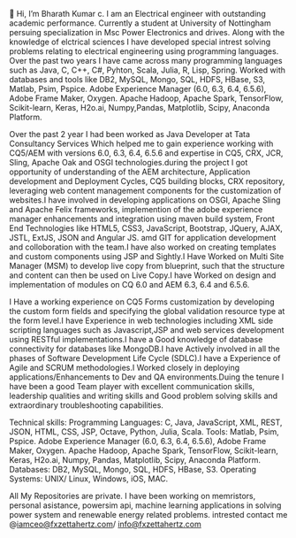 👋 Hi, I’m Bharath Kumar c.
I am an Electrical engineer with outstanding academic performance. Currently a student at University of Nottingham persuing specialization  in Msc Power Electronics and drives. Along with the knowledge of elctrical sciences 
I have developed special intrest solving problems relating to electrical engineering using programming languages. Over the past two years I have came across many programming languages 
such as Java, C, C++, C#, Pyhton, Scala, Julia, R, Lisp, Spring. Worked with databases and tools like DB2, MySQL, Mongo, SQL, HDFS, HBase, S3, Matlab, Psim, Pspice. Adobe Experience Manager (6.0, 6.3, 6.4, 6.5.6), Adobe Frame
Maker, Oxygen. Apache Hadoop, Apache Spark, TensorFlow, Scikit-learn, Keras, H2o.ai, Numpy,Pandas, Matplotlib, Scipy, Anaconda Platform.

Over the past 2 year I had been worked as Java Developer at Tata Consultancy Services Which helped me to gain experience working with CQ5/AEM with versions 6.0, 6.3, 6.4, 6.5.6 and expertise in CQ5, CRX, JCR, Sling, Apache Oak
and OSGI technologies.during the project I got opportunity of understanding of the AEM architecture, Application development and Deployment Cycles, CQ5 building blocks, CRX
repository, leveraging web content management components for the customization of websites.I have involved in developing applications on OSGI, Apache Sling and Apache Felix
frameworks, implemention of the adobe experience manager enhancements and integration using maven build system, Front End Technologies like HTML5, CSS3, JavaScript, Bootstrap,
JQuery, AJAX, JSTL, ExtJS, JSON and Angular JS. amd GIT for application development and colloboration with the team.I have also worked on creating templates and custom components
using JSP and Sightly.I Have Worked on Multi Site Manager (MSM) to develop live copy from blueprint, such that the structure and content can then be used on Live Copy.I have Worked on design and implementation of modules on CQ 6.0 and AEM 6.3, 6.4 and 6.5.6.

I Have a working experience on CQ5 Forms customization by developing the custom form fields and specifying the global validation resource type at the form level.I have Experience in web technologies including XML side scripting languages such as Javascript,JSP and web services development using RESTful implementations.I have a Good knowledge of database connectivity for databases like MongoDB.I have Actively involved in all the phases of Software Development Life Cycle (SDLC).I have a Experience of Agile and SCRUM methodologies.I Worked closely in deploying applications/Enhancements to Dev and QA environments.Duing the tenure I have been a good Team player with excellent communication skills, leadership qualities and writing skills and Good problem solving skills and extraordinary troubleshooting capabilities. 

Technical skills:
Programming Languages: C, Java, JavaScript, XML, REST, JSON, HTML, CSS, JSP, Octave, Python,
Julia, Scala.
Tools: Matlab, Psim, Pspice. Adobe Experience Manager (6.0, 6.3, 6.4, 6.5.6), Adobe Frame
Maker, Oxygen. Apache Hadoop, Apache Spark, TensorFlow, Scikit-learn, Keras, H2o.ai, Numpy,
Pandas, Matplotlib, Scipy, Anaconda Platform.
Databases: DB2, MySQL, Mongo, SQL, HDFS, HBase, S3.
Operating Systems: UNIX/ Linux, Windows, iOS, MAC. 

All My Repositories are private.
I have been working on memristors, personal asistance, powersim api, machine learning applications in solving power system and renewable energy related problems.
intrested contact me @iamceo@fxzettahertz.com/ info@fxzettahertz.com
